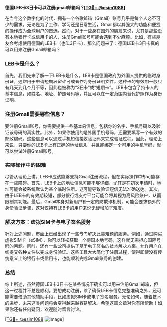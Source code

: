 **德国LEB卡3日卡可以注册gmail邮箱吗？[[TG💪+ @esim1088](https://t.me/s/esim1088)]**

在当今这个数字化的时代，拥有一个谷歌邮箱（Gmail）账号几乎是每个人必不可少的需求。无论是为了工作、学习还是日常生活，Gmail都以其强大的功能和便捷的操作成为全球用户的首选。然而，对于一些身在国外的朋友来说，尤其是那些没有本地银行卡或信用卡的人，注册Gmail账号可能会遇到不少麻烦。比如，有些朋友会考虑使用德国的LEB卡（也叫3日卡），那么问题来了：德国LEB卡3日卡真的可以用来注册Gmail邮箱吗？

### LEB卡是什么？

首先，我们先来了解一下LEB卡是什么。LEB卡是德国政府为外国人提供的临时身份证，通常用于申请短期居留许可或者作为身份证明文件。这种卡的有效期一般只有几天到几个月不等，因此也被称为“3日卡”或“短期卡”。LEB卡包含了持卡人的基本信息，如姓名、地址、护照号码等，并且可以在一定范围内替代护照作为身份证明。

### 注册Gmail需要哪些信息？

要注册Gmail账号，你需要提供一些基本的信息，包括你的名字、手机号码以及验证该号码的真实性。此外，如果你使用的是外国手机号码，还需要填写一个有效的邮政编码。这些信息可以通过手机短信接收验证码来完成验证过程。因此，理论上来说，只要你的LEB卡上有正确的地址信息，并且能绑定一个可用的手机号码，就可以尝试注册Gmail账号。

### 实际操作中的困难

尽管从理论上讲，LEB卡应该能够支持Gmail注册流程，但在实际操作中却可能存在一些障碍。首先，LEB卡上的地址信息可能不够详细，尤其是在初次申请时，地址可能会被系统默认为某个临时住所。这可能导致验证短信无法准确送达。其次，由于LEB卡的有效期较短，部分银行或支付平台可能会将其视为高风险账户，从而限制其功能。最后，Gmail本身对新用户有一定的防欺诈机制，可能会要求额外的身份验证步骤，这对仅持有LEB卡的用户来说无疑增加了难度。

### 解决方案：虚拟SIM卡与电子签名服务

针对上述问题，市面上已经出现了一些专门解决此类难题的服务。例如，通过购买虚拟SIM卡（eSIM），你可以轻松获取一个德国本地号码，这样就无需担心国际号码的问题。同时，还有一些公司提供了基于电子签名的技术解决方案，允许用户在线提交各种文件以完成身份验证。这些工具大大简化了注册过程，使得即使没有传统意义上的银行卡或信用卡，也能顺利完成Gmail账号的创建。

### 总结

综上所述，虽然德国LEB卡3日卡在某些情况下确实可以用来注册Gmail邮箱，但这一过程并不总是顺利。要想成功注册，除了确保LEB卡信息完整准确之外，还可能需要借助其他辅助手段，比如虚拟SIM卡或电子签名服务。无论如何，随着技术的进步，未来这类问题将会变得越来越容易解决。希望这篇文章对你有所帮助！如果你还有任何疑问，欢迎随时留言讨论。

[[TG💪+ @esim1088](https://t.me/s/esim1088) ![Image](https://i.postimg.cc/4NQfJmqS/Snipaste-2025-05-13-00-14-12.png)]